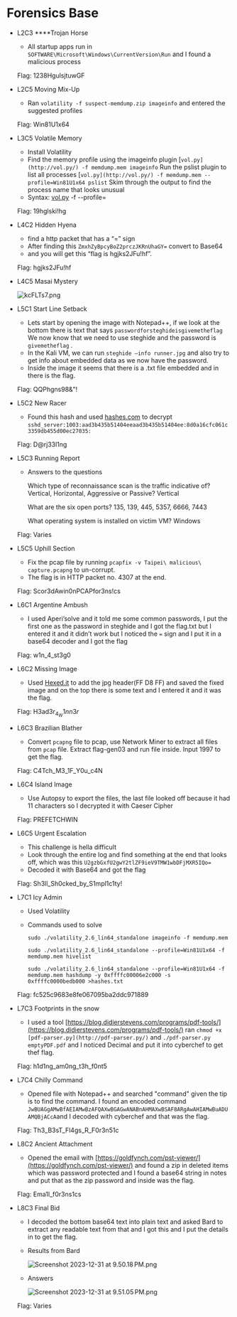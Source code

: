 # Forensics Base

- L2C3 ****Trojan Horse
    - All startup apps run in `SOFTWARE\Microsoft\Windows\CurrentVersion\Run` and I found a malicious process
    
    Flag: 1238HgulsjtuwGF
    
- L2C5 Moving Mix-Up
    - Ran `volatility -f suspect-memdump.zip imageinfo` and entered the suggested profiles
    
    Flag: Win81U1x64
    
- L3C5 Volatile Memory
    - Install Volatility
    - Find the memory profile using the imageinfo plugin
    [`vol.py](http://vol.py/) -f memdump.mem imageinfo`
    Run the pslist plugin to list all processes
    [`vol.py](http://vol.py/) -f memdump.mem --profile=Win81U1x64 pslist`
    Skim through the output to find the process name that looks unusual
    - Syntax: [vol.py](http://vol.py/) -f <memoryfile> --profile=<profilename> <plugin>
    
    Flag: 19hglski!hg
    
- L4C2 Hidden Hyena
    - find a http packet that has a “=” sign
    - After finding this `ZmxhZyBpcyBoZ2prczJKRnUhaGY=` convert to Base64
    - and you will get this “flag is hgjks2JFu!hf”.
    
    Flag: hgjks2JFu!hf
    
- L4C5 Masai Mystery
    
    ![kcFLTs7.png](Forensics%20Base%20c3ce88ee7d684e4aaa3b669e46aab15a/kcFLTs7.png)
    
- L5C1 Start Line Setback
    - Lets start by opening the image with Notepad++, if we look at the bottom there is text that says `passwordforsteghideisgivemetheflag` We now know that we need to use steghide and the password is `givemetheflag` .
    - In the Kali VM, we can run `steghide —info runner.jpg` and also try to get info about embedded data as we now have the password.
    - Inside the image it seems that there is a .txt file embedded and in there is the flag.
    
    Flag: QQPhgns98&"!
    
- L5C2 New Racer
    - Found this hash and used [hashes.com](http://hashes.com) to decrypt `sshd_server:1003:aad3b435b51404eeaad3b435b51404ee:8d0a16cfc061c3359db455d00ec27035:`
    
    Flag: D@rj33l1ng
    
- L5C3 Running Report
    - Answers to the questions
        
        Which type of reconnaissance scan is the traffic indicative of? Vertical, Horizontal, Aggressive or Passive?
        Vertical
        
        What are the six open ports?
        135, 139, 445, 5357, 6666, 7443
        
        What operating system is installed on victim VM?
        Windows
        
    
    Flag: Varies
    
- L5C5 Uphill Section
    - Fix the pcap file by running `pcapfix -v Taipei\ malicious\ capture.pcapng` to un-corrupt.
    - The flag is in HTTP packet no. 4307 at the end.
    
    Flag: Scor3dAwin0nPCAPfor3ns!cs
    
- L6C1 Argentine Ambush
    - I used Aperi’solve and it told me some common passwords, I put the first one as the password in steghide and I got the flag.txt but I entered it and it didn’t work but I noticed the `=` sign and I put it in a base64 decoder and I got the flag
    
    Flag: w1n_4_st3g0
    
- L6C2 Missing Image
    - Used [Hexed.it](http://Hexed.it) to add the jpg header(FF D8 FF) and saved the fixed image and on the top there is some text and I entered it and it was the flag.
    
    Flag: H3ad3r$_4_W1nn3r$
    
- L6C3 Brazilian Blather
    - Convert `pcapng` file to pcap, use Network Miner to extract all files from `pcap` file. Extract flag-gen03 and run file inside. Input 1997 to get the flag.
    
    Flag: C4Tch_M3_1F_Y0u_c4N
    
- L6C4 Island Image
    - Use Autopsy to export the files, the last file looked off because it had 11 characters so I decrypted it with Caeser Cipher
    
    Flag: PREFETCHWIN
    
- L6C5 Urgent Escalation
    - This challenge is hella difficult
    - Look through the entire log and find something at the end that looks off, which was this `U2gzbGxfU2gwY2tlZF9ieV9TMW1wbDFjMXR5IQo=`
    - Decoded it with Base64 and got the flag
    
    Flag: Sh3ll_Sh0cked_by_S1mpl1c1ty!
    
- L7C1 Icy Admin
    - Used Volatility
    - Commands used to solve
        
        `sudo ./volatility_2.6_lin64_standalone imageinfo -f memdump.mem`
        
        `sudo ./volatility_2.6_lin64_standalone --profile=Win81U1x64 -f memdump.mem hivelist`
        
        `sudo ./volatility_2.6_lin64_standalone --profile=Win81U1x64 -f memdump.mem hashdump -y 0xffffc00006e2c000 -s 0xffffc0000bedb000 >hashes.txt`
        
    
    Flag: fc525c9683e8fe067095ba2ddc971889
    
- L7C3 Footprints in the snow
    - I used a tool [https://blog.didierstevens.com/programs/pdf-tools/](https://blog.didierstevens.com/programs/pdf-tools/)  ran `chmod +x [pdf-parser.py](http://pdf-parser.py/)` and `./pdf-parser.py emptyPDF.pdf` and I noticed Decimal and put it into cyberchef to get thef flag.
    
    Flag: h1d1ng_am0ng_t3h_f0nt5
    
- L7C4 Chilly Command
    - Opened file with Notepad++ and searched "command" given the tip is to find the command. I found an encoded command `JwBUAGgAMwBfAEIAMwBzAFQAXwBGAGwANABnAHMAXwBSAF8ARgAwAHIAMwBuADUAMQBjACcA`and I decoded with cyberchef and that was the flag.
    
    Flag: Th3_B3sT_Fl4gs_R_F0r3n51c
    
- L8C2 Ancient Attachment
    - Opened the email with [https://goldfynch.com/pst-viewer/](https://goldfynch.com/pst-viewer/) and found a zip in deleted items which was password protected and I found a base64 string in notes and put that as the zip password and inside was the flag.
    
    Flag: Ema1l_f0r3ns1cs
    
- L8C3 Final Bid
    - I decoded the bottom base64 text into plain text and asked Bard to extract any readable text from that and I got this and I put the details in to get the flag.
    - Results from Bard
        
        ![Screenshot 2023-12-31 at 9.50.18 PM.png](Forensics%20Base%20c3ce88ee7d684e4aaa3b669e46aab15a/Screenshot_2023-12-31_at_9.50.18_PM.png)
        
    - Answers
        
        ![Screenshot 2023-12-31 at 9.51.05 PM.png](Forensics%20Base%20c3ce88ee7d684e4aaa3b669e46aab15a/Screenshot_2023-12-31_at_9.51.05_PM.png)
        
    
    Flag: Varies
